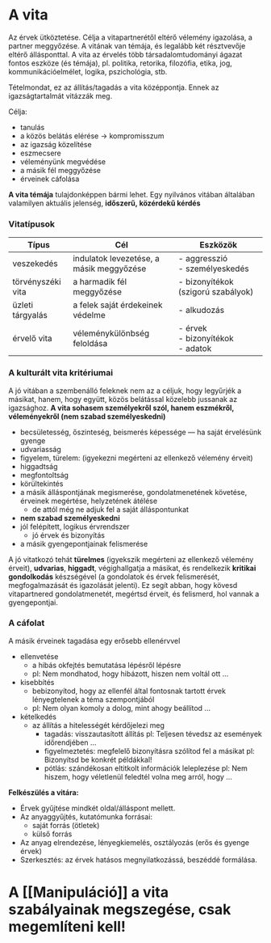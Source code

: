 # A vita

Az érvek ütköztetése. Célja a vitapartnerétől eltérő vélemény igazolása, a partner meggyőzése. A vitának van témája, és legalább két résztvevője eltérő állásponttal. A vita az érvelés több társadalomtudományi ágazat fontos eszköze (és témája), pl. politika, retorika, filozófia, etika, jog, kommunikációelmélet, logika, pszichológia, stb.

Tételmondat, ez az állítás/tagadás a vita középpontja. Ennek az igazságtartalmát vitázzák meg.

Célja: 

- tanulás
- a közös belátás elérése -> kompromisszum
- az igazság közelítése
- eszmecsere
- véleményünk megvédése
- a másik fél meggyőzése
- érveinek cáfolása

**A vita témája** tulajdonképpen bármi lehet. Egy nyilvános vitában általában valamilyen aktuális jelenség, **időszerű, közérdekű kérdés**

### Vitatípusok

| Típus             | Cél                                      | Eszközök                              |
| ----------------- | ---------------------------------------- | ------------------------------------- |
| veszekedés        | indulatok levezetése, a másik meggyőzése | - aggresszió<br>- személyeskedés      |
| törvényszéki vita | a harmadik fél meggyőzése                | - bizonyítékok (szigorú szabályok)    |
| üzleti tárgyalás  | a felek saját érdekeinek védelme         | - alkudozás                           |
| érvelő vita       | véleménykülönbség feloldása              | - érvek<br>- bizonyítékok<br>- adatok |
### A kulturált vita kritériumai

A jó vitában a szembenálló feleknek nem az a céljuk, hogy legyűrjék a másikat, hanem, hogy együtt, közös belátással közelebb jussanak az igazsághoz. **A vita sohasem személyekről szól, hanem eszmékről, véleményekről (nem szabad személyeskedni)**

- becsületesség, őszinteség, beismerés képessége — ha saját érvelésünk gyenge
- udvariasság
- figyelem, türelem: (igyekezni megérteni az ellenkező vélemény érveit)
- higgadtság
- megfontoltság
- körültekintés
- a másik álláspontjának megismerése, gondolatmenetének követése, érveinek megértése, helyzetének átélése
    - de attól még ne adjuk fel a saját álláspontunkat
- **nem szabad személyeskedni**
- jól felépített, logikus érvrendszer
    - jó érvek és bizonyítás
- a másik gyengepontjainak felismerése

A jó vitatkozó tehát **türelmes** (igyekszik megérteni az ellenkező vélemény érveit), **udvarias**, **higgadt**, végighallgatja a másikat, és rendelkezik **kritikai gondolkodás** készségével (a gondolatok és érvek felismerését, megfogalmazását és igazolását jelenti). Ez segít abban, hogy kövesd vitapartnered gondolatmenetét, megértsd érveit, és felismerd, hol vannak a gyengepontjai.

### A cáfolat

A másik érveinek tagadása egy erősebb ellenérvvel

- ellenvetése
	- a hibás okfejtés bemutatása lépésről lépésre
	- pl: Nem mondhatod, hogy hibázott, hiszen nem voltál ott …
- kisebbítés
	- bebizonyítod, hogy az ellenfél által fontosnak tartott érvek lényegtelenek a téma szempontjából
	- pl: Nem olyan komoly a dolog, mint ahogy beállítod …
- kételkedés
	- az állítás a hitelességét kérdőjelezi meg
		- tagadás: visszautasított állítás
			pl: Teljesen tévedsz az események időrendjében …
		- figyelmeztetés: megfelelő bizonyításra szólítod fel a másikat
			pl: Bizonyítsd be konkrét példákkal!
		- pótlás: szándékosan eltitkolt információk leleplezése
			pl: Nem hiszem, hogy véletlenül feledtél volna meg arról, hogy …

**Felkészülés a vitára:**
- Érvek gyűjtése mindkét oldal/álláspont mellett. 
- Az anyaggyűjtés, kutatómunka forrásai: 
	- saját forrás (ötletek)
	- külső forrás
- Az anyag elrendezése, lényegkiemelés, osztályozás (erős és gyenge érvek)
- Szerkesztés: az érvek hatásos megnyilatkozássá, beszéddé formálása.

# A [[Manipuláció]] a vita szabályainak megszegése, csak megemlíteni kell!